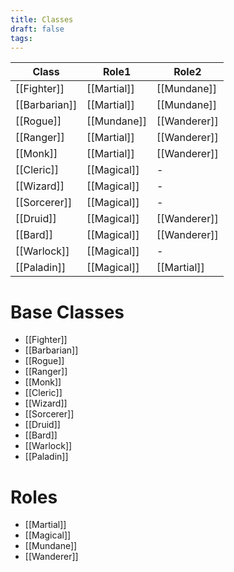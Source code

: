 ```yaml
---
title: Classes
draft: false
tags:
---
```


| Class         | Role1       | Role2        |
| ------------- | ----------- | ------------ |
| [[Fighter]]   | [[Martial]] | [[Mundane]]  |
| [[Barbarian]] | [[Martial]] | [[Mundane]]  |
| [[Rogue]]     | [[Mundane]] | [[Wanderer]] |
| [[Ranger]]    | [[Martial]] | [[Wanderer]] |
| [[Monk]]      | [[Martial]] | [[Wanderer]] |
| [[Cleric]]    | [[Magical]] | -            |
| [[Wizard]]    | [[Magical]] | -            |
| [[Sorcerer]]  | [[Magical]] | -            |
| [[Druid]]     | [[Magical]] | [[Wanderer]] |
| [[Bard]]      | [[Magical]] | [[Wanderer]] |
| [[Warlock]]   | [[Magical]] | -            |
| [[Paladin]]   | [[Magical]] | [[Martial]]  |

# Base Classes
- [[Fighter]]
- [[Barbarian]]
- [[Rogue]]
- [[Ranger]]
- [[Monk]]
- [[Cleric]]
- [[Wizard]]
- [[Sorcerer]]
- [[Druid]]
- [[Bard]]
- [[Warlock]]
- [[Paladin]]


# Roles
- [[Martial]]
- [[Magical]]
- [[Mundane]]
- [[Wanderer]]